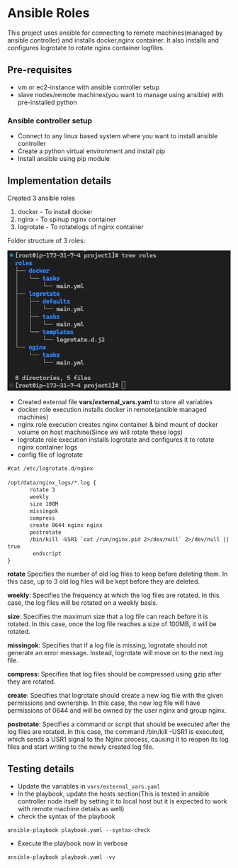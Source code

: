 # Ansible Roles
This project uses ansible for connecting to remote machines(managed by ansible controller) and installs docker,nginx container. It also installs and configures logrotate to rotate nginx container logfiles.

## Pre-requisites
* vm or ec2-instance with ansible controller setup
* slave nodes/remote machines(you want to manage using ansible) with pre-installed python  

###  Ansible controller setup
* Connect to any linux based system where you want to install ansible controller
* Create a python virtual environment and install pip
* Install ansible using pip module

## Implementation details

Created 3 ansible roles
1. docker - To install docker 
2. nginx - To spinup nginx container
3. logrotate - To rotatelogs of nginx container

 Folder structure of 3 roles:

 ![Folder structure of 3 roles](https://github.com/bhuvanchandmaddi/DevopsMiniProjects/blob/main/.images/roles-filestructure.PNG?raw=true)

 * Created external file **vars/external_vars.yaml** to store all variables
 * docker role execution installs docker in remote(ansible managed machines)
 * nginx role execution creates nginx container & bind mount of docker volume on host machine(Since we will rotate these logs)
 * logrotate role execution installs logrotate and configures it to rotate nginx container logs 
 * config file of logrotate 
 ```
 #cat /etc/logrotate.d/nginx

 /opt/data/nginx_logs/*.log {
        rotate 3
        weekly
        size 100M
        missingok
        compress
        create 0644 nginx nginx
        postrotate
        /bin/kill -USR1 `cat /run/nginx.pid 2>/dev/null` 2>/dev/null || true
         endscript
}
 ```

 **rotate**  Specifies the number of old log files to keep before deleting them. In this case, up to 3 old log files will be kept before they are deleted.

 **weekly**: Specifies the frequency at which the log files are rotated. In this case, the log files will be rotated on a weekly basis.

 **size**: Specifies the maximum size that a log file can reach before it is rotated. In this case, once the log file reaches a size of 100MB, it will be rotated.

**missingok**: Specifies that if a log file is missing, logrotate should not generate an error message. Instead, logrotate will move on to the next log file.

**compress**: Specifies that log files should be compressed using gzip after they are rotated.

**create**: Specifies that logrotate should create a new log file with the given permissions and ownership. In this case, the new log file will have permissions of 0644 and will be owned by the user nginx and group nginx.

**postrotate**: Specifies a command or script that should be executed after the log files are rotated. In this case, the command /bin/kill -USR1 is executed, which sends a USR1 signal to the Nginx process, causing it to reopen its log files and start writing to the newly created log file.
 

## Testing details
* Update the variables in `vars/external_vars.yaml`
* In the playbook, update the hosts section(This is tested in ansible controller node itself by setting it to local host but it is expected to work with remote machine details as well)
* check the syntax of the playbook
```
ansible-playbook playbook.yaml --syntax-check
```
* Execute the playbook now in verbose
```
ansible-playbook playbook.yaml -vv
```

